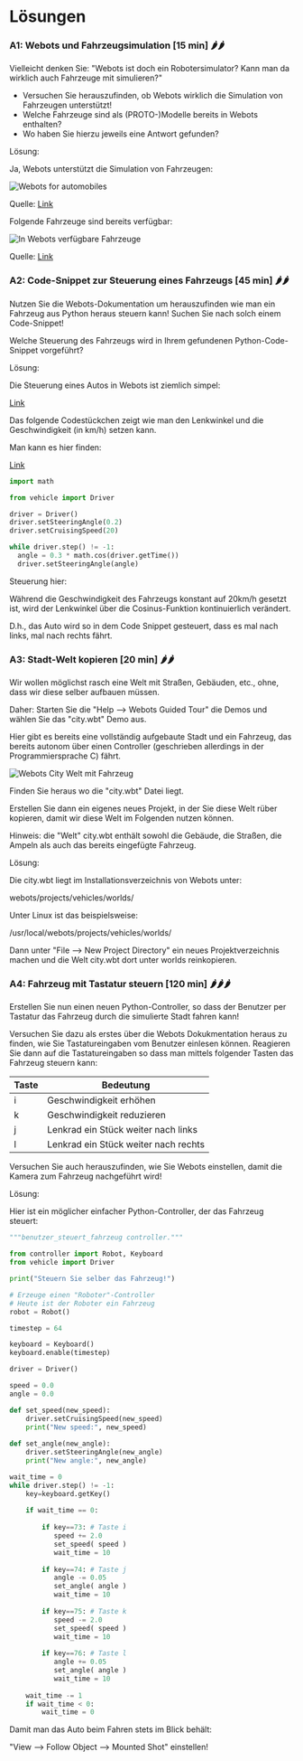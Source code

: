 # Lösungen

### A1: Webots und Fahrzeugsimulation [15 min] 🌶️🌶

Vielleicht denken Sie: "Webots ist doch ein Robotersimulator? Kann man da wirklich auch Fahrzeuge mit simulieren?"

- Versuchen Sie herauszufinden, ob Webots wirklich die Simulation von Fahrzeugen unterstützt!
- Welche Fahrzeuge sind als (PROTO-)Modelle bereits in Webots enthalten?
- Wo haben Sie hierzu jeweils eine Antwort gefunden?

Lösung:

Ja, Webots unterstützt die Simulation von Fahrzeugen:

![Webots for automobiles](images/webots_for_automobiles.png)

Quelle: [Link](https://cyberbotics.com/doc/automobile/introduction)


Folgende Fahrzeuge sind bereits verfügbar:

![In Webots verfügbare Fahrzeuge](images/webots_bereits_verfuegbare_fahrzeuge.png)

Quelle: [Link](https://cyberbotics.com/doc/automobile/proto-nodes)

### A2: Code-Snippet zur Steuerung eines Fahrzeugs [45 min] 🌶️🌶️

Nutzen Sie die Webots-Dokumentation um herauszufinden wie man ein Fahrzeug aus Python heraus steuern kann! Suchen Sie nach solch einem Code-Snippet!

Welche Steuerung des Fahrzeugs wird in Ihrem gefundenen Python-Code-Snippet vorgeführt?

Lösung:

Die Steuerung eines Autos in Webots ist ziemlich simpel:

[Link](https://cyberbotics.com/doc/automobile/cpp-java-and-python-wrappers-of-the-automobile-libraries)

Das folgende Codestückchen zeigt wie man den Lenkwinkel und die Geschwindigkeit (in km/h) setzen kann.

Man kann es hier finden:

[Link](https://cyberbotics.com/doc/automobile/cpp-java-and-python-wrappers-of-the-automobile-libraries?tab-language=python)


```python
import math

from vehicle import Driver

driver = Driver()
driver.setSteeringAngle(0.2)
driver.setCruisingSpeed(20)

while driver.step() != -1:
  angle = 0.3 * math.cos(driver.getTime())
  driver.setSteeringAngle(angle)
```

Steuerung hier:

Während die Geschwindigkeit des Fahrzeugs konstant auf 20km/h gesetzt ist, wird der Lenkwinkel über die Cosinus-Funktion kontinuierlich verändert.

D.h., das Auto wird so in dem Code Snippet gesteuert, dass es mal nach links, mal nach rechts fährt.

### A3: Stadt-Welt kopieren [20 min] 🌶️🌶️

Wir wollen möglichst rasch eine Welt mit Straßen, Gebäuden, etc., ohne, dass wir diese selber aufbauen müssen.

Daher: Starten Sie die "Help --> Webots Guided Tour" die Demos und wählen Sie das "city.wbt" Demo aus.

Hier gibt es bereits eine vollständig aufgebaute Stadt und ein Fahrzeug, das bereits autonom über einen Controller (geschrieben allerdings in der Programmiersprache C) fährt.

![Webots City Welt mit Fahrzeug](images/webots_city_mit_fahrzeug.png)

Finden Sie heraus wo die "city.wbt" Datei liegt.

Erstellen Sie dann ein eigenes neues Projekt, in der Sie diese Welt rüber kopieren, damit wir diese Welt im Folgenden nutzen können.

Hinweis: die "Welt" city.wbt enthält sowohl die Gebäude, die Straßen, die Ampeln als auch das bereits eingefügte Fahrzeug.

Lösung:

Die city.wbt liegt im Installationsverzeichnis von Webots unter:

webots/projects/vehicles/worlds/

Unter Linux ist das beispielsweise:

/usr/local/webots/projects/vehicles/worlds/

Dann unter "File --> New Project Directory" ein neues Projektverzeichnis machen und die Welt city.wbt dort unter worlds reinkopieren.

### A4: Fahrzeug mit Tastatur steuern [120 min] 🌶️🌶️🌶️

Erstellen Sie nun einen neuen Python-Controller, so dass der Benutzer per Tastatur das Fahrzeug durch die simulierte Stadt fahren kann!

Versuchen Sie dazu als erstes über die Webots Dokukmentation heraus zu finden, wie Sie Tastatureingaben vom Benutzer einlesen können. Reagieren Sie dann auf die Tastatureingaben so dass man mittels folgender Tasten das Fahrzeug steuern kann:

| Taste  | Bedeutung |
| ------ | --------- |
| i      | Geschwindigkeit erhöhen |
| k      | Geschwindigkeit reduzieren |
| j      | Lenkrad ein Stück weiter nach links |
| l      | Lenkrad ein Stück weiter nach rechts |

Versuchen Sie auch herauszufinden, wie Sie Webots einstellen, damit die Kamera zum Fahrzeug nachgeführt wird!

Lösung:

Hier ist ein möglicher einfacher Python-Controller, der das Fahrzeug steuert:


```python
"""benutzer_steuert_fahrzeug controller."""

from controller import Robot, Keyboard
from vehicle import Driver

print("Steuern Sie selber das Fahrzeug!")

# Erzeuge einen "Roboter"-Controller
# Heute ist der Roboter ein Fahrzeug
robot = Robot()

timestep = 64

keyboard = Keyboard()
keyboard.enable(timestep)

driver = Driver()

speed = 0.0
angle = 0.0

def set_speed(new_speed):
    driver.setCruisingSpeed(new_speed)
    print("New speed:", new_speed)
    
def set_angle(new_angle):
    driver.setSteeringAngle(new_angle)
    print("New angle:", new_angle)

wait_time = 0
while driver.step() != -1:
    key=keyboard.getKey()
    
    if wait_time == 0:
       
        if key==73: # Taste i
           speed += 2.0
           set_speed( speed )
           wait_time = 10
           
        if key==74: # Taste j
           angle -= 0.05
           set_angle( angle )
           wait_time = 10
           
        if key==75: # Taste k
           speed -= 2.0
           set_speed( speed )
           wait_time = 10
           
        if key==76: # Taste l
           angle += 0.05
           set_angle( angle )
           wait_time = 10
       
    wait_time -= 1
    if wait_time < 0:
        wait_time = 0
```

Damit man das Auto beim Fahren stets im Blick behält:

"View --> Follow Object --> Mounted Shot" einstellen!
